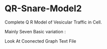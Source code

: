 # QR-Snare-Model2

Complete Q R Model of Vesicular Traffic in Cell. 

Mainly Seven Basic variation :

Look At Coonected Graph Text File  
